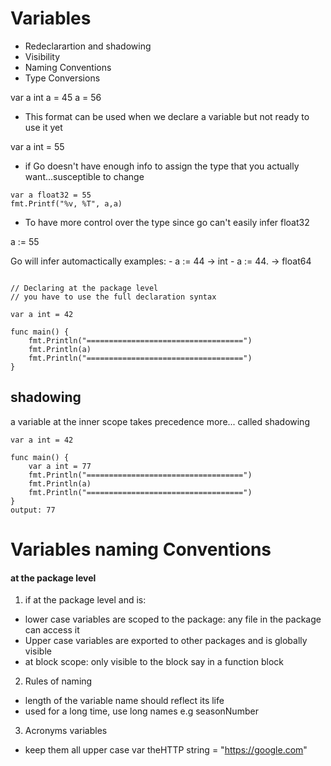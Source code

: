# Variables
- Redeclarartion and shadowing 
- Visibility
- Naming Conventions
- Type Conversions

<!-- method 1 -->
var a int
	a = 45
	a = 56
- This format can be used when we declare a variable but not ready to use it yet
<!-- method 2 -->
var a int = 55
- if Go doesn't have enough info to assign the type that you actually want...susceptible to change
```
var a float32 = 55
fmt.Printf("%v, %T", a,a)
```
- To have more control over the type since go can't easily infer float32 


<!-- Method 3 -->
a := 55

Go will infer automactically
examples: 
    - a := 44 -> int
    - a := 44. -> float64

<!-- method 4 -->
```

// Declaring at the package level
// you have to use the full declaration syntax

var a int = 42

func main() {
	fmt.Println("===================================")
	fmt.Println(a)
	fmt.Println("===================================")
}
```
## shadowing
a variable at the inner scope takes precedence more... called shadowing
```
var a int = 42

func main() {
    var a int = 77
	fmt.Println("===================================")
	fmt.Println(a)
	fmt.Println("===================================")
}
output: 77
```

# Variables naming Conventions
#### at the package level
1. if at the package level and is: 
- lower case variables are scoped to the package: any file in the package can access it
- Upper case variables are exported to other packages and is globally visible
- at block scope: only visible to the block say in a function block
2. Rules of naming
- length of the variable name should reflect its life
- used for a long time, use long names e.g seasonNumber
3. Acronyms variables
- keep them all upper case 
var theHTTP string = "https://google.com"